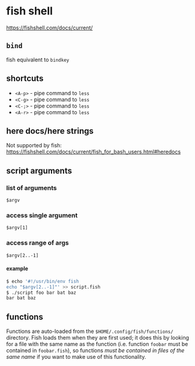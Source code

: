 # fish shell

<https://fishshell.com/docs/current/>

## `bind`

fish equivalent to `bindkey`

## shortcuts

- `<A-p>` - pipe command to `less`
- `<C-g>` - pipe command to `less`
- `<C-;>` - pipe command to `less`
- `<A-r>` - pipe command to `less`

## here docs/here strings

Not supported by fish: <https://fishshell.com/docs/current/fish_for_bash_users.html#heredocs>

## script arguments

### list of arguments

`$argv`

### access single argument

`$argv[1]`

### access range of args

`$argv[2..-1]`

#### example

```bash
$ echo '#!/usr/bin/env fish
echo "$argv[2..-1]"' >> script.fish
$ ./script foo bar bat baz
bar bat baz
```

## functions

Functions are auto-loaded from the `$HOME/.config/fish/functions/` directory. Fish loads them when they are first used;
it does this by looking for a file with the same name as the function (i.e. function `foobar` must be contained in
`foobar.fish`), so functions _must be contained in files of the same name_ if you want to make use of this functionality.

